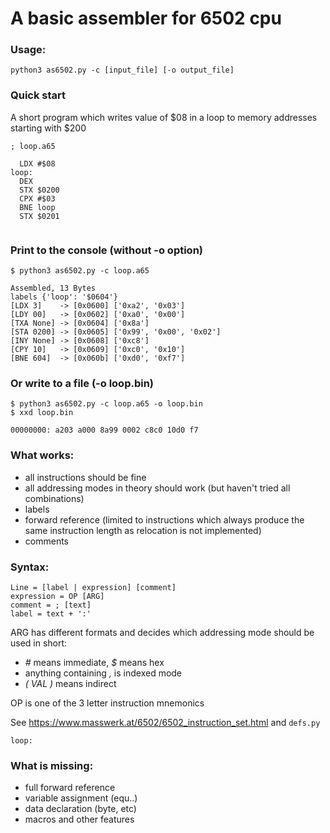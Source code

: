 # A basic assembler for 6502 cpu

### Usage:
```
python3 as6502.py -c [input_file] [-o output_file]
```

### Quick start

A short program which writes value of $08 in a loop to memory addresses starting with $200

```
; loop.a65

  LDX #$08
loop:
  DEX
  STX $0200
  CPX #$03
  BNE loop
  STX $0201
  
```

### Print to the console (without -o option)

```
$ python3 as6502.py -c loop.a65
```

```
Assembled, 13 Bytes
labels {'loop': '$0604'}
[LDX 3]    -> [0x0600] ['0xa2', '0x03']
[LDY 00]   -> [0x0602] ['0xa0', '0x00']
[TXA None] -> [0x0604] ['0x8a']
[STA 0200] -> [0x0605] ['0x99', '0x00', '0x02']
[INY None] -> [0x0608] ['0xc8']
[CPY 10]   -> [0x0609] ['0xc0', '0x10']
[BNE 604]  -> [0x060b] ['0xd0', '0xf7']
```

### Or write to a file (-o loop.bin)

```
$ python3 as6502.py -c loop.a65 -o loop.bin
$ xxd loop.bin
```

```
00000000: a203 a000 8a99 0002 c8c0 10d0 f7
```

### What works:
- all instructions should be fine
- all addressing modes in theory should work (but haven't tried all combinations)
- labels
- forward reference (limited to instructions which always produce the same instruction length as relocation is not implemented)
- comments

### Syntax:
```
Line = [label | expression] [comment]
expression = OP [ARG]
comment = ; [text]
label = text + ':'
```

ARG has different formats and decides which addressing mode should be used
in short:

- *#* means immediate, *$* means hex
- anything containing *,* is indexed mode
- *( VAL )* means indirect

OP is one of the 3 letter instruction mnemonics

See https://www.masswerk.at/6502/6502_instruction_set.html
and `defs.py`

```
loop:
```

### What is missing:
- full forward reference
- variable assignment (equ..)
- data declaration (byte, etc)
- macros and other features
